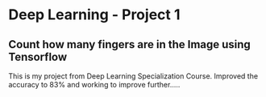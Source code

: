 # Deep Learning - Project 1

## Count how many fingers are in the Image using Tensorflow

This is my project from Deep Learning Specialization Course. Improved the accuracy to 83% and working to improve further.....
